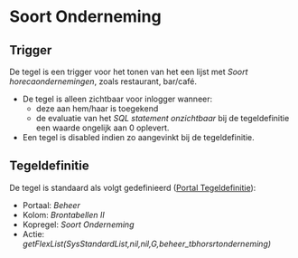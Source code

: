 # Soort Onderneming

## Trigger

De tegel is een trigger voor het tonen van het een lijst met *Soort horecaondernemingen*, zoals restaurant, bar/café.

- De tegel is alleen zichtbaar voor inlogger wanneer:
  - deze aan hem/haar is toegekend
  - de evaluatie van het *SQL statement onzichtbaar* bij de tegeldefinitie een waarde ongelijk aan 0 oplevert.
- Een tegel is disabled indien zo aangevinkt bij de tegeldefinitie.

## Tegeldefinitie

De tegel is standaard als volgt gedefinieerd ([Portal Tegeldefinitie](/instellen_inrichten/portaldefinitie/portal_tegel.md)):

- Portaal: *Beheer*
- Kolom: *Brontabellen II*
- Kopregel: *Soort Onderneming*
- Actie: *getFlexList(SysStandardList,nil,nil,G,beheer_tbhorsrtonderneming)*
